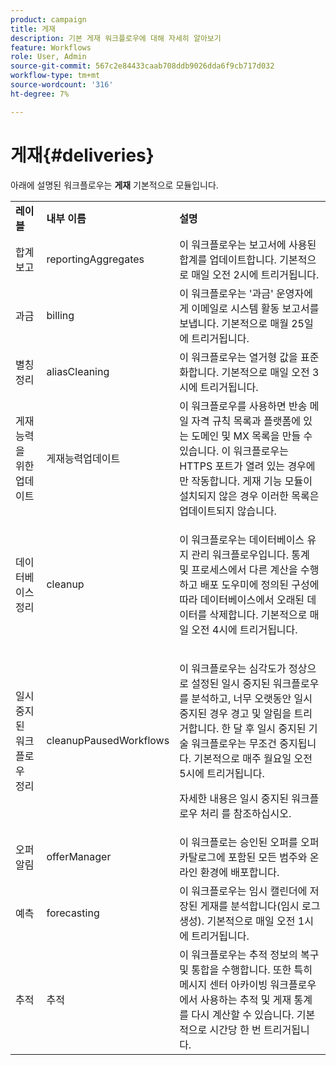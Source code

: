 ```yaml
---
product: campaign
title: 게재
description: 기본 게재 워크플로우에 대해 자세히 알아보기
feature: Workflows
role: User, Admin
source-git-commit: 567c2e84433caab708ddb9026dda6f9cb717d032
workflow-type: tm+mt
source-wordcount: '316'
ht-degree: 7%

---
```



# 게재{#deliveries}



아래에 설명된 워크플로우는 **게재** 기본적으로 모듈입니다.

<table> 
 <tbody> 
  <tr> 
   <td> <strong>레이블</strong><br /> </td> 
   <td> <strong>내부 이름</strong><br /> </td> 
   <td> <strong>설명</strong><br /> </td> 
  </tr> 
  <tr> 
   <td> <span class="uicontrol">합계 보고</span> <br /> </td> 
   <td> <span class="uicontrol">reportingAggregates</span> <br /> </td> 
   <td> 이 워크플로우는 보고서에 사용된 합계를 업데이트합니다. 기본적으로 매일 오전 2시에 트리거됩니다.<br /> </td> 
  </tr> 
  <tr> 
   <td> <span class="uicontrol">과금</span> <br /> </td> 
   <td> <span class="uicontrol">billing</span> <br /> </td> 
   <td> 이 워크플로우는 '과금' 운영자에게 이메일로 시스템 활동 보고서를 보냅니다. 기본적으로 매월 25일에 트리거됩니다.<br /> </td> 
  </tr> 
  <tr> 
   <td> <span class="uicontrol">별칭 정리</span> <br /> </td> 
   <td> <span class="uicontrol">aliasCleaning</span> <br /> </td> 
   <td> 이 워크플로우는 열거형 값을 표준화합니다. 기본적으로 매일 오전 3시에 트리거됩니다.<br /> </td> 
  </tr> 
  <tr> 
   <td> <span class="uicontrol">게재 능력을 위한 업데이트</span> <br /> </td> 
   <td> <span class="uicontrol">게재능력업데이트</span> <br /> </td> 
   <td> 이 워크플로우를 사용하면 반송 메일 자격 규칙 목록과 플랫폼에 있는 도메인 및 MX 목록을 만들 수 있습니다. 이 워크플로우는 HTTPS 포트가 열려 있는 경우에만 작동합니다. 게재 기능 모듈이 설치되지 않은 경우 이러한 목록은 업데이트되지 않습니다.<br /> </td> 
  </tr> 
  <tr> 
   <td> <span class="uicontrol">데이터베이스 정리</span> <br /> </td> 
   <td> <span class="uicontrol">cleanup</span> <br /> </td> 
   <td> <p>이 워크플로우는 데이터베이스 유지 관리 워크플로우입니다. 통계 및 프로세스에서 다른 계산을 수행하고 배포 도우미에 정의된 구성에 따라 데이터베이스에서 오래된 데이터를 삭제합니다. 기본적으로 매일 오전 4시에 트리거됩니다.</p></td> 
  </tr> 
  <tr> 
   <td> <span class="uicontrol">일시 중지된 워크플로우 정리</span> <br /> </td> 
   <td> <span class="uicontrol">cleanupPausedWorkflows</span> <br /> </td> 
   <td> <p>이 워크플로우는 심각도가 정상으로 설정된 일시 중지된 워크플로우를 분석하고, 너무 오랫동안 일시 중지된 경우 경고 및 알림을 트리거합니다. 한 달 후 일시 중지된 기술 워크플로우는 무조건 중지됩니다. 기본적으로 매주 월요일 오전 5시에 트리거됩니다.</p> <p>자세한 내용은 일시 중지된 워크플로우 처리 를 참조하십시오</a>.</p></td> 
  </tr> 
  <tr> 
   <td> <span class="uicontrol">오퍼 알림</span> <br /> </td> 
   <td> <span class="uicontrol">offerManager</span> <br /> </td> 
   <td> 이 워크플로는 승인된 오퍼를 오퍼 카탈로그에 포함된 모든 범주와 온라인 환경에 배포합니다.<br /> </td> 
  </tr> 
  <tr> 
   <td> <span class="uicontrol">예측</span> <br /> </td> 
   <td> <span class="uicontrol">forecasting</span> <br /> </td> 
   <td> 이 워크플로우는 임시 캘린더에 저장된 게재를 분석합니다(임시 로그 생성). 기본적으로 매일 오전 1시에 트리거됩니다.<br /> </td> 
  </tr> 
  <tr> 
   <td> <span class="uicontrol">추적</span> <br /> </td> 
   <td> <span class="uicontrol">추적</span> <br /> </td> 
   <td> 이 워크플로우는 추적 정보의 복구 및 통합을 수행합니다. 또한 특히 메시지 센터 아카이빙 워크플로우에서 사용하는 추적 및 게재 통계를 다시 계산할 수 있습니다. 기본적으로 시간당 한 번 트리거됩니다. <br /> </td> 
  </tr> 
 </tbody> 
</table>

